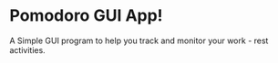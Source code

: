 # Pomodoro GUI App!

A Simple GUI program to help you track and monitor your work - rest activities.

